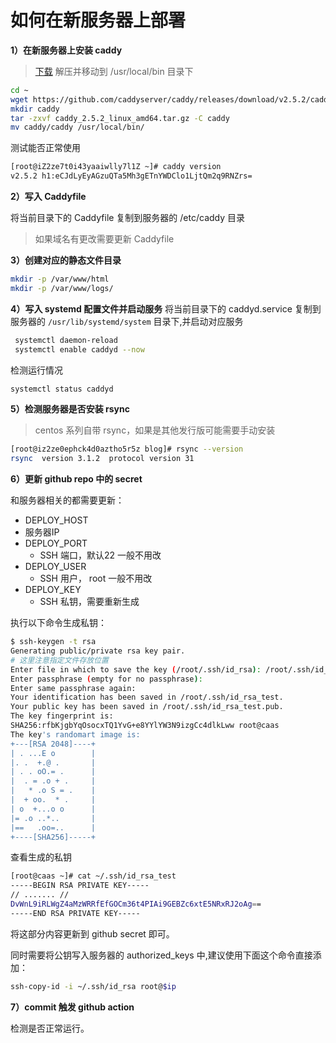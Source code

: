 # 如何在新服务器上部署
**1）在新服务器上安装 caddy**

> [下载](https://github.com/caddyserver/caddy/releases) 解压并移动到 /usr/local/bin 目录下

```bash
cd ~
wget https://github.com/caddyserver/caddy/releases/download/v2.5.2/caddy_2.5.2_linux_amd64.tar.gz
mkdir caddy
tar -zxvf caddy_2.5.2_linux_amd64.tar.gz -C caddy
mv caddy/caddy /usr/local/bin/
```



测试能否正常使用
```bash
[root@iZ2ze7t0i43yaaiwlly7l1Z ~]# caddy version
v2.5.2 h1:eCJdLyEyAGzuQTa5Mh3gETnYWDClo1LjtQm2q9RNZrs=
```



**2）写入 Caddyfile**

将当前目录下的 Caddyfile 复制到服务器的 /etc/caddy 目录

> 如果域名有更改需要更新 Caddyfile


**3）创建对应的静态文件目录**

```bash
mkdir -p /var/www/html
mkdir -p /var/www/logs/
```



**4）写入 systemd 配置文件并启动服务**
将当前目录下的 caddyd.service 复制到服务器的 `/usr/lib/systemd/system` 目录下,并启动对应服务

```bash
 systemctl daemon-reload
 systemctl enable caddyd --now
```

检测运行情况

```bash
systemctl status caddyd
```





**5）检测服务器是否安装 rsync**

> centos 系列自带 rsync，如果是其他发行版可能需要手动安装

```bash
[root@iz2ze0ephck4d0aztho5r5z blog]# rsync --version
rsync  version 3.1.2  protocol version 31
```



**6）更新 github repo 中的 secret**

和服务器相关的都需要更新：

*  DEPLOY_HOST
  * 服务器IP
* DEPLOY_PORT
  * SSH 端口，默认22 一般不用改
* DEPLOY_USER
  * SSH 用户， root 一般不用改
* DEPLOY_KEY
  * SSH 私钥，需要重新生成

执行以下命令生成私钥：

```bash
$ ssh-keygen -t rsa
Generating public/private rsa key pair.
# 这里注意指定文件存放位置
Enter file in which to save the key (/root/.ssh/id_rsa): /root/.ssh/id_rsa_github_action
Enter passphrase (empty for no passphrase): 
Enter same passphrase again: 
Your identification has been saved in /root/.ssh/id_rsa_test.
Your public key has been saved in /root/.ssh/id_rsa_test.pub.
The key fingerprint is:
SHA256:rfbKjgbYqOsocxTQ1YvG+e8YYlYW3N9izgCc4dlkLww root@caas
The key's randomart image is:
+---[RSA 2048]----+
| . ...E o        |
|. .  +.@ .       |
| . . oO.= .      |
|  . = .o + .     |
|   * .o S = .    |
|  + oo.  * .     |
| o  +...o o      |
|= .o ..*..       |
|==   .oo=..      |
+----[SHA256]-----+
```

查看生成的私钥

```bash
[root@caas ~]# cat ~/.ssh/id_rsa_test
-----BEGIN RSA PRIVATE KEY-----
// ....... // 
DvWnL9iRLWgZ4aMzWRRfEfGOCm36t4PIAi9GEBZc6xtE5NRxRJ2oAg==
-----END RSA PRIVATE KEY-----
```

将这部分内容更新到 github secret 即可。

同时需要将公钥写入服务器的 authorized_keys 中,建议使用下面这个命令直接添加：

```bash
ssh-copy-id -i ~/.ssh/id_rsa root@$ip
```





**7）commit 触发 github action**

检测是否正常运行。